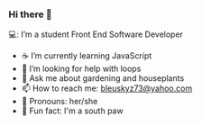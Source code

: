 ### Hi there 👋
  💻: I’m a student Front End Software Developer
- :coffee: I’m currently learning JavaScript
- 🤔 I’m looking for help with loops
- :herb: Ask me about gardening and houseplants
- 📫 How to reach me: bleuskyz73@yahoo.com
- :woman: Pronouns: her/she
- 🤙 Fun fact: I'm a south paw

<!--
**SCDURAN/SCDURAN** is a ✨ _special_ ✨ repository because its `README.md` (this file) appears on your GitHub profile.

Here are some ideas to get you started:

- 🔭 I’m currently working on Front End Software Development.
- 🌱 I’m currently learning JavaScript.
- 👯 I’m looking to collaborate on ...
- 🤔 I’m looking for help with loops.
- 💬 Ask me about gardening and houseplants.
- 📫 How to reach me: bleuskyz73@yahoo.com
- 😄 Pronouns: her/she
- ⚡ Fun fact: I'm a south paw.
-->
